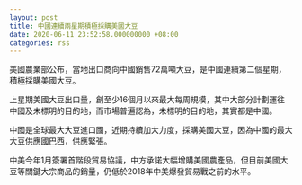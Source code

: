 ```yaml
---
layout: post
title: 中國連續兩星期積極採購美國大豆　
date: 2020-06-11 23:52:58.000000000 +08:00
categories: rss
---
```


美國農業部公布，當地出口商向中國銷售72萬噸大豆，是中國連續第二個星期，積極採購美國大豆。

上星期美國大豆出口量，創至少16個月以來最大每周規模，其中大部分計劃運往中國及未標明的目的地，而市場普遍認為，未標明的目的地，其實都是中國。

中國是全球最大大豆進口國，近期持續加大力度，採購美國大豆，因為中國的最大大豆供應國巴西，供應緊張。

中美今年1月簽署首階段貿易協議，中方承諾大幅增購美國農產品，但目前美國大豆等關鍵大宗商品的銷量，仍低於2018年中美爆發貿易戰之前的水平。
